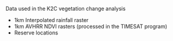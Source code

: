 Data used in the K2C vegetation change analysis
- 1km Interpolated rainfall raster
- 1km AVHRR NDVI rasters (processed in the TIMESAT program)
- Reserve locations
